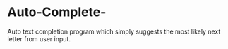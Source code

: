# Auto-Complete-
Auto text completion program which simply suggests the most likely next letter from user input.
